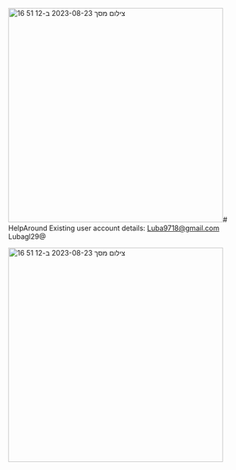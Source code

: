 <img width="432" alt="צילום מסך 2023-08-23 ב-12 51 16" src="https://github.com/luba9714/HelpAround/assets/64591949/4f7e75f9-e6b1-4276-b176-109dbb0904cb"># HelpAround
Existing user account details:
Luba9718@gmail.com
Lubagl29@

<img width="432" alt="צילום מסך 2023-08-23 ב-12 51 16" src="https://github.com/luba9714/HelpAround/assets/64591949/ff0c933a-12c8-4170-b7e1-13a2c649bcb4">
